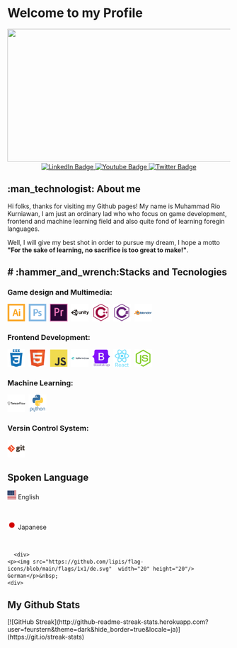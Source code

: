 <h1 bgcolor="blue">Welcome to my Profile</h1> 

<div id="header" align="center">
  <img src="https://i.pinimg.com/originals/e1/85/18/e18518c6d24257c6fb02e3c95a862d85.gif" width="600" height="300"/>
  
  
  <div id="badges">
  <a href="https://www.linkedin.com/in/muhammad-rio-kurniawan-67163421a/">
    <img src="https://img.shields.io/badge/LinkedIn-blue?style=for-the-badge&logo=linkedin&logoColor=white" alt="LinkedIn Badge"/>
  </a>
  <a href="your-youtube-URL">
    <img src="https://img.shields.io/badge/YouTube-red?style=for-the-badge&logo=youtube&logoColor=white" alt="Youtube Badge"/>
  </a>
  <a href="https://web.facebook.com/hortwesselliede/">
    <img src="https://img.shields.io/badge/Twitter-blue?style=for-the-badge&logo=twitter&logoColor=white" alt="Twitter Badge"/>
  </a>
</div>

</div>

<div class="my-info">
  <h2>:man_technologist: About me</h2>
 
  <p>Hi folks, thanks for visiting my Github pages! My name is Muhammad Rio Kurniawan, I am just an ordinary lad who who focus on game development, frontend and machine learning field and also quite fond of learning foregin languages.</p>
  <p>Well, I will give my best shot in order to pursue my dream, I hope a motto <b>"For the sake of learning, no sacrifice is too great to make!"</b>.
    </p>
 
  <h2> # :hammer_and_wrench:Stacks and Tecnologies</h2>
  <div>
    <h3>Game design and Multimedia:</h3>
      <img src="https://github.com/devicons/devicon/blob/master/icons/illustrator/illustrator-line.svg"  width="40" height="40"/>&nbsp;
    <img src="https://github.com/devicons/devicon/blob/master/icons/photoshop/photoshop-line.svg" title="Photoshop" width="40" height="40"/>&nbsp;
     <img src="https://github.com/devicons/devicon/blob/master/icons/premierepro/premierepro-original.svg"  width="40" height="40"/>&nbsp;
    <img src="https://github.com/devicons/devicon/blob/master/icons/unity/unity-original-wordmark.svg" title="React" alt="React" width="40" height="40"/>&nbsp;
     <img src="https://github.com/devicons/devicon/blob/master/icons/cplusplus/cplusplus-line.svg"  width="40" height="40"/>&nbsp;
     <img src="https://github.com/devicons/devicon/blob/master/icons/csharp/csharp-line.svg"  width="40" height="40"/>&nbsp;
     <img src="https://github.com/devicons/devicon/blob/master/icons/blender/blender-original-wordmark.svg" title="Material UI" alt="Material UI" width="40" height="40"/>&nbsp;
   
 
   <h3>Frontend Development:</h3>
  <img src="https://github.com/devicons/devicon/blob/master/icons/css3/css3-plain-wordmark.svg"  title="CSS3" alt="CSS" width="40" height="40"/>&nbsp;
  <img src="https://github.com/devicons/devicon/blob/master/icons/html5/html5-original.svg" title="HTML5" alt="HTML" width="40" height="40"/>&nbsp;
  <img src="https://github.com/devicons/devicon/blob/master/icons/javascript/javascript-original.svg" title="JavaScript" alt="JavaScript" width="40" height="40"/>&nbsp;
      <img src="https://github.com/devicons/devicon/blob/master/icons/tailwindcss/tailwindcss-original-wordmark.svg"  width="40" height="40"/>&nbsp;
      <img src="https://github.com/devicons/devicon/blob/master/icons/bootstrap/bootstrap-original-wordmark.svg"  width="40" height="40"/>&nbsp;
     <img src="https://github.com/devicons/devicon/blob/master/icons/react/react-original-wordmark.svg" title="React" alt="React" width="40" height="40"/>&nbsp;
     <img src="https://github.com/devicons/devicon/blob/master/icons/nodejs/nodejs-original.svg"  width="40" height="40"/>&nbsp;
 
</div>
  
  <h3>Machine Learning:</h3>
   <img src="https://github.com/devicons/devicon/blob/master/icons/tensorflow/tensorflow-line-wordmark.svg"  width="40" height="40"/>&nbsp;
  <img src="https://github.com/devicons/devicon/blob/master/icons/python/python-original-wordmark.svg"  width="40" height="40"/>&nbsp;
  
  <h3>Versin Control System:</h3>
   <img src="https://github.com/devicons/devicon/blob/master/icons/git/git-original-wordmark.svg" title="Git" **alt="Git" width="40" height="40"/>
  
  
  
  <h2> Spoken Language</h2>
  
  <div>
    <p><img src="https://github.com/lipis/flag-icons/blob/main/flags/1x1/us.svg"  width="20" height="20"/> English</p>&nbsp;
    <div>
      
      
  <div>
    <p><img src="https://github.com/lipis/flag-icons/blob/main/flags/1x1/jp.svg"  width="20" height="20"/> Japanese</p>&nbsp;
    <div>
      
      <div>
    <p><img src="https://github.com/lipis/flag-icons/blob/main/flags/1x1/de.svg"  width="20" height="20"/> German</p>&nbsp;
    <div>

  <h2> My Github Stats</h2>
[![GitHub Streak](http://github-readme-streak-stats.herokuapp.com?user=feurstern&theme=dark&hide_border=true&locale=ja)](https://git.io/streak-stats)
